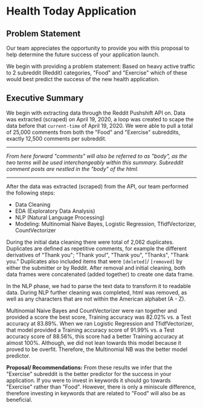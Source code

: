 # Health Today Application

## Problem Statement

Our team appreciates the opportunity to provide you with this proposal to help determine the future success of your application launch. 

We begin with providing a problem statement: Based on heavy active traffic to 2 subreddit (Reddit) categories, "Food" and "Exercise" which of these would best predict the success of the new health application. 

## Executive Summary

We begin with extracting data through the Reddit Pushshift API on. Data was extracted (scraped) on April 19, 2020, a loop was created to scape the data before that `current-time` of April 19, 2020. We were able to pull a total of 25,000 comments from both the "Food" and "Exercise" subreddits, exactly 12,500 comments per subreddit.

***
*From here forward "comments" will also be referred to as "body", as the two terms will be used interchangeably within this summary. Subreddit comment posts are nestled in the "body" of the html.* 
***

After the data was extracted (scraped) from the API, our team performed the following steps:
* Data Cleaning
* EDA (Exploratory Data Analysis)
* NLP (Natural Language Processing)
* Modeling: Multinomial Naive Bayes, Logistic Regression, TfidfVectorizer, CountVectorizer

During the initial data cleaning there were total of 2,062 duplicates. Duplicates are defined as repetitive comments, for example the different derivatives of "Thank you"; "Thank you!", "Thank you", "Thanks", "Thank you." Duplicates also included items that were `[deleted]`/ `[removed]` by either the submitter or by Reddit. After removal and initial cleaning, both data frames were concatenated (added together) to create one data frame. 

In the NLP phase, we had to parse the text data to transform it to readable data. During NLP further cleaning was completed, html was removed, as well as any characters that are not within the American alphabet (A - Z). 

Multinomial Naive Bayes and CountVectorizer were ran together and provided a score the best score, Training accuracy was 82.02% vs. a Test accuracy at 83.89%. When we ran Logistic Regression and TfidfVectorizer, that model provided a Training accuracy score of 91.99% vs. a Test accuracy score of 88.56%, this score had a better Training accuracy at almost 100%. Although, we did not lean towards this model because it proved to be overfit. Therefore, the Multinomial NB was the better model predictor. 

**Proposal/ Recommendations:**
From these results we infer that the "Exercise" subreddit is the better predictor for the success in your application. If you were to invest in keywords it should go towards "Exercise" rather than "Food". However, there is only a miniscule difference, therefore investing in keywords that are related to "Food" will also be as beneficial. 
 
